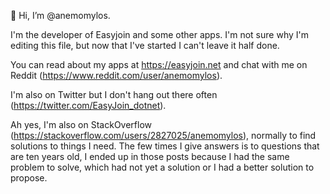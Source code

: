 👋 Hi, I’m @anemomylos.

I'm the developer of Easyjoin and some other apps. I'm not sure why I'm editing this file, but now that I've started I can't leave it half done.

You can read about my apps at https://easyjoin.net and chat with me on Reddit (https://www.reddit.com/user/anemomylos). 

I'm also on Twitter but I don't hang out there often (https://twitter.com/EasyJoin_dotnet).

Ah yes, I'm also on StackOverflow (https://stackoverflow.com/users/2827025/anemomylos), normally to find solutions to things I need. The few times I give answers is to questions that are ten years old, I ended up in those posts because I had the same problem to solve, which had not yet a solution or I had a better solution to propose.

<!---
anemomylos/anemomylos is a ✨ special ✨ repository because its `README.md` (this file) appears on your GitHub profile.
You can click the Preview link to take a look at your changes.
--->
